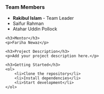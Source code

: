 <html lang="en">
<head>
    <meta charset="UTF-8">
    <meta name="viewport" content="width=device-width, initial-scale=1.0">
    <title>Tech Titans</title>
</head>
<body>
    <h3>Team Members</h3>
    <ul>
        <li><strong>Rakibul Islam</strong> - Team Leader</li>
        <li>Saifur Rahman</li>
        <li>Atahar Uddin Pollock</li>
    </ul>

    <h3>Mentor</h3>
    <p>Fariha Newaz</p>

    <h3>Project Description</h3>
    <p>Add your project description here.</p>

    <h3>Getting Started</h3>
    <ol>
        <li>Clone the repository</li>
        <li>Install dependencies</li>
        <li>Start development</li>
    </ol>
</body>
</html>
